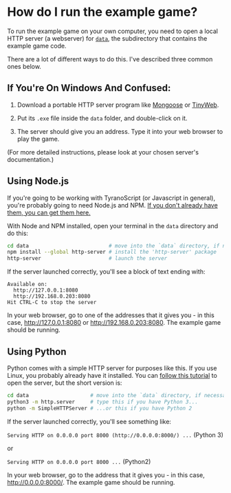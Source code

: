 # How do I run the example game?

To run the example game on your own computer, you need to open a local HTTP server (a webserver) for [`data`](./data), the subdirectory that contains the example game code.

There are a lot of different ways to do this. I've described three common ones below.


## If You're On Windows And Confused:

1. Download a portable HTTP server program like [Mongoose](https://mongoose.ws/desktop-app/) or [TinyWeb](https://www.ritlabs.com/en/products/tinyweb/).

2. Put its `.exe` file inside the `data` folder, and double-click on it.

3. The server should give you an address. Type it into your web browser to play the game.

(For more detailed instructions, please look at your chosen server's documentation.)


## Using Node.js

If you're going to be working with TyranoScript (or Javascript in general), you're probably going to need Node.js and NPM. [If you don't already have them, you can get them here.](https://nodejs.org/)

With Node and NPM installed, open your terminal in the `data` directory and do this:

```bash
cd data                          # move into the `data` directory, if necessary
npm install --global http-server # install the 'http-server' package
http-server                      # launch the server
```

If the server launched correctly, you'll see a block of text ending with:

```
Available on:
  http://127.0.0.1:8080
  http://192.168.0.203:8080
Hit CTRL-C to stop the server
```

In your web browser, go to one of the addresses that it gives you - in this case, <http://127.0.0.1:8080> or <http://192.168.0.203:8080>. The example game should be running.


## Using Python

Python comes with a simple HTTP server for purposes like this. If you use Linux, you probably already have it installed. You can [follow this tutorial](https://developer.mozilla.org/en-US/docs/Learn/Common_questions/set_up_a_local_testing_server) to open the server, but the short version is:

```bash
cd data                    # move into the `data` directory, if necessary
python3 -m http.server     # type this if you have Python 3...
python -m SimpleHTTPServer # ...or this if you have Python 2
```

If the server launched correctly, you'll see something like:

`Serving HTTP on 0.0.0.0 port 8000 (http://0.0.0.0:8000/) ...` (Python 3)

or

`Serving HTTP on 0.0.0.0 port 8000 ...` (Python2)

In your web browser, go to the address that it gives you - in this case, <http://0.0.0.0:8000/>. The example game should be running.